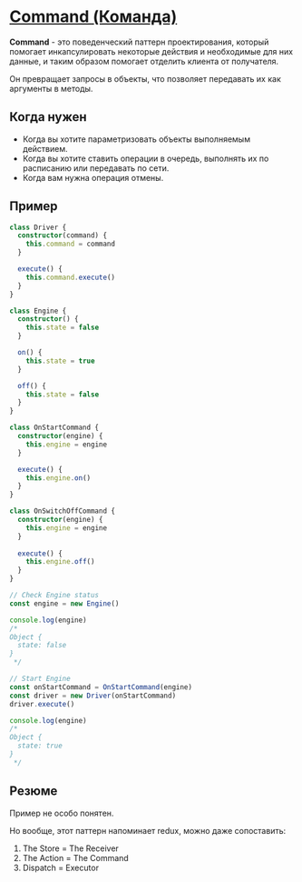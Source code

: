 # [Command (Команда)](https://www.youtube.com/watch?v=jWsyfeOkv9Q&list=PLNkWIWHIRwMGzgvuPRFkDrpAygvdKJIE4&index=22&ab_channel=webDev)

**Command** - это поведенческий паттерн проектирования, который помогает инкапсулировать некоторые действия 
и необходимые для них данные, и таким образом помогает отделить клиента от получателя.

Он превращает запросы в объекты, что позволяет передавать их как аргументы в методы.

## Когда нужен

- Когда вы хотите параметризовать объекты выполняемым действием.
- Когда вы хотите ставить операции в очередь, выполнять их по расписанию или передавать по сети.
- Когда вам нужна операция отмены.

## Пример

```typescript
class Driver {
  constructor(command) {
    this.command = command
  }

  execute() {
    this.command.execute()
  }
}

class Engine {
  constructor() {
    this.state = false
  }

  on() {
    this.state = true
  }

  off() {
    this.state = false
  }
}

class OnStartCommand {
  constructor(engine) {
    this.engine = engine
  }

  execute() {
    this.engine.on()
  }
}

class OnSwitchOffCommand {
  constructor(engine) {
    this.engine = engine
  }
  
  execute() {
    this.engine.off()
  }
}

// Check Engine status
const engine = new Engine()

console.log(engine)
/*
Object {
  state: false
}
 */

// Start Engine
const onStartCommand = OnStartCommand(engine)
const driver = new Driver(onStartCommand)
driver.execute()

console.log(engine)
/*
Object {
  state: true
}
 */
```

## Резюме

Пример не особо понятен.

Но вообще, этот паттерн напоминает redux, можно даже сопоставить:

1) The Store = The Receiver
2) The Action = The Command
3) Dispatch = Executor

